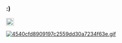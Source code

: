 ### :)

<a href="https://discord.gg/H7SKwRFW">
  <img align"left" alt="OnlyDavid" width="21px" src="https://raw.githubusercontent.com/anuraghazra/anuraghazra/master/assets/discord-roung.svg" />
</a>


  
  
  
  
  
  
  
  [![4540cfd8909197c2559dd30a7234f63e.gif](https://i.postimg.cc/25hjKck3/4540cfd8909197c2559dd30a7234f63e.gif)](https://postimg.cc/wtxdtksd)
